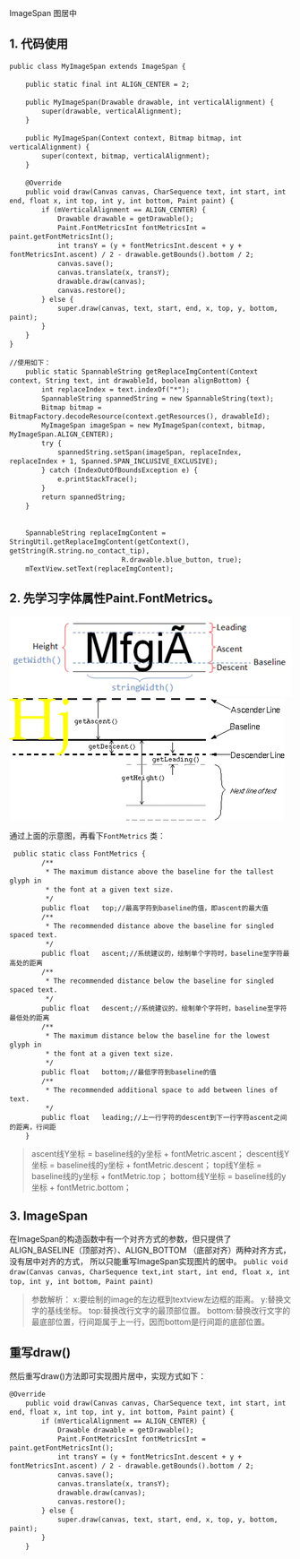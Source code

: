 ImageSpan 图居中

## 1. 代码使用
```
public class MyImageSpan extends ImageSpan {

    public static final int ALIGN_CENTER = 2;

    public MyImageSpan(Drawable drawable, int verticalAlignment) {
        super(drawable, verticalAlignment);
    }

    public MyImageSpan(Context context, Bitmap bitmap, int verticalAlignment) {
        super(context, bitmap, verticalAlignment);
    }

    @Override
    public void draw(Canvas canvas, CharSequence text, int start, int end, float x, int top, int y, int bottom, Paint paint) {
        if (mVerticalAlignment == ALIGN_CENTER) {
            Drawable drawable = getDrawable();
            Paint.FontMetricsInt fontMetricsInt = paint.getFontMetricsInt();
            int transY = (y + fontMetricsInt.descent + y + fontMetricsInt.ascent) / 2 - drawable.getBounds().bottom / 2;
            canvas.save();
            canvas.translate(x, transY);
            drawable.draw(canvas);
            canvas.restore();
        } else {
            super.draw(canvas, text, start, end, x, top, y, bottom, paint);
        }
    }
}

//使用如下：
    public static SpannableString getReplaceImgContent(Context context, String text, int drawableId, boolean alignBottom) {
        int replaceIndex = text.indexOf("*");
        SpannableString spannedString = new SpannableString(text);
        Bitmap bitmap = BitmapFactory.decodeResource(context.getResources(), drawableId);
        MyImageSpan imageSpan = new MyImageSpan(context, bitmap, MyImageSpan.ALIGN_CENTER);
        try {
            spannedString.setSpan(imageSpan, replaceIndex, replaceIndex + 1, Spanned.SPAN_INCLUSIVE_EXCLUSIVE);
        } catch (IndexOutOfBoundsException e) {
            e.printStackTrace();
        }
        return spannedString;
    }
    
    
    SpannableString replaceImgContent = StringUtil.getReplaceImgContent(getContext(), getString(R.string.no_contact_tip),
                            R.drawable.blue_button, true);
    mTextView.setText(replaceImgContent);

```

## 2. 先学习字体属性Paint.FontMetrics。
![e4e1f1dcd9876dd5612ae054182f62c0.png](../../_resources/bcb1d672c20e4f12be374c2aa2c9e4f5.png)
![5d950051a6a1e2e30b2bc4f174c1aa3e.png](../../_resources/afcf4df4c25d4ff4a16c4ffb73897f8a.png)

通过上面的示意图，再看下`FontMetrics` 类：
```
 public static class FontMetrics {
        /**
         * The maximum distance above the baseline for the tallest glyph in
         * the font at a given text size.
         */
        public float   top;//最高字符到baseline的值，即ascent的最大值
        /**
         * The recommended distance above the baseline for singled spaced text.
         */
        public float   ascent;//系统建议的，绘制单个字符时，baseline至字符最高处的距离
        /**
         * The recommended distance below the baseline for singled spaced text.
         */
        public float   descent;//系统建议的，绘制单个字符时，baseline至字符最低处的距离
        /**
         * The maximum distance below the baseline for the lowest glyph in
         * the font at a given text size.
         */
        public float   bottom;//最低字符到baseline的值
        /**
         * The recommended additional space to add between lines of text.
         */
        public float   leading;//上一行字符的descent到下一行字符ascent之间的距离，行间距
    }
```
> ascent线Y坐标 = baseline线的y坐标 + fontMetric.ascent；
> descent线Y坐标 = baseline线的y坐标 + fontMetric.descent；
> top线Y坐标 = baseline线的y坐标 + fontMetric.top；
> bottom线Y坐标 = baseline线的y坐标 + fontMetric.bottom；

## 3. ImageSpan
在ImageSpan的构造函数中有一个对齐方式的参数，但只提供了 ALIGN_BASELINE（顶部对齐）、ALIGN_BOTTOM （底部对齐）两种对齐方式，没有居中对齐的方式， 所以只能重写ImageSpan实现图片的居中。
`public void draw(Canvas canvas, CharSequence text,int start, int end, float x, int top, int y, int bottom, Paint paint)`
> 参数解析：
> x:要绘制的image的左边框到textview左边框的距离。
y:替换文字的基线坐标。
top:替换改行文字的最顶部位置。
bottom:替换改行文字的最底部位置，行间距属于上一行，因而bottom是行间距的底部位置。

## 重写draw()

然后重写draw()方法即可实现图片居中，实现方式如下：
```
@Override
    public void draw(Canvas canvas, CharSequence text, int start, int end, float x, int top, int y, int bottom, Paint paint) {
        if (mVerticalAlignment == ALIGN_CENTER) {
            Drawable drawable = getDrawable();
            Paint.FontMetricsInt fontMetricsInt = paint.getFontMetricsInt();
            int transY = (y + fontMetricsInt.descent + y + fontMetricsInt.ascent) / 2 - drawable.getBounds().bottom / 2;
            canvas.save();
            canvas.translate(x, transY);
            drawable.draw(canvas);
            canvas.restore();
        } else {
            super.draw(canvas, text, start, end, x, top, y, bottom, paint);
        }
    }
```




